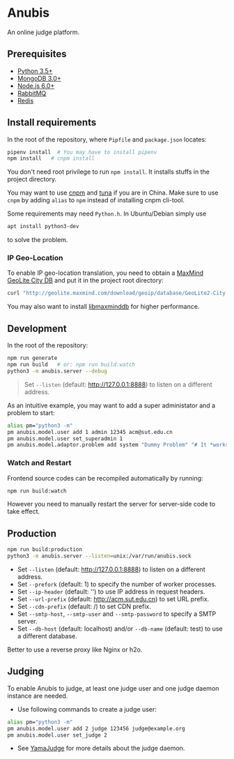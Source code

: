 # Anubis
An online judge platform.

## Prerequisites

* [Python 3.5+](https://www.python.org/downloads/)
* [MongoDB 3.0+](https://docs.mongodb.org/manual/installation/)
* [Node.js 6.0+](https://nodejs.org/en/download/package-manager/)
* [RabbitMQ](http://www.rabbitmq.com/)
* [Redis](https://redis.io/download)

## Install requirements

In the root of the repository, where `Pipfile` and `package.json` locates:

```bash
pipenv install  # You may have to install pipenv
npm install   # cnpm install
```

You don't need root privilege to run `npm install`. It installs stuffs in the project directory.

You may want to use [cnpm](https://npm.taobao.org/) and [tuna](https://pypi.tuna.tsinghua.edu.cn/)
if you are in China. Make sure to use `cnpm` by adding `alias` to `npm` instead of installing cnpm cli-tool.

Some requirements may need `Python.h`. In Ubuntu/Debian simply use

```bash
apt install python3-dev
```

to solve the problem.

### IP Geo-Location

To enable IP geo-location translation, you need to obtain a [MaxMind GeoLite City DB](http://dev.maxmind.com/geoip/geoip2/geolite2/) and put it in the project root directory:

```bash
curl "http://geolite.maxmind.com/download/geoip/database/GeoLite2-City.mmdb.gz" | gunzip -c > GeoLite2-City.mmdb
```

You may also want to install [libmaxminddb](https://github.com/maxmind/libmaxminddb/blob/master/README.md) for higher performance.

## Development

In the root of the repository:

```bash
npm run generate
npm run build   # or: npm run build:watch
python3 -m anubis.server --debug
```

> Set `--listen` (default: http://127.0.0.1:8888) to listen on a different address.

As an intuitive example, you may want to add a super administator and a problem to start:

```bash
alias pm="python3 -m"
pm anubis.model.user add 1 admin 12345 acm@sut.edu.cn
pm anubis.model.user set_superadmin 1
pm anubis.model.adaptor.problem add system "Dummy Problem" "# It *works*" -1 1000   # you can also use web UI
```
### Watch and Restart

Frontend source codes can be recompiled automatically by running:

```bash
npm run build:watch
```

However you need to manually restart the server for server-side code to take effect.

## Production

```bash
npm run build:production
python3 -m anubis.server --listen=unix:/var/run/anubis.sock
```

* Set `--listen` (default: http://127.0.0.1:8888) to listen on a different address.
* Set `--prefork` (default: 1) to specify the number of worker processes.
* Set `--ip-header` (default: '') to use IP address in request headers.
* Set `--url-prefix` (default: http://acm.sut.edu.cn) to set URL prefix.
* Set `--cdn-prefix` (default: /) to set CDN prefix.
* Set `--smtp-host`, `--smtp-user` and `--smtp-password` to specify a SMTP server.
* Set `--db-host` (default: localhost) and/or `--db-name` (default: test) to use a different
  database.

Better to use a reverse proxy like Nginx or h2o.

## Judging

To enable Anubis to judge, at least one judge user and one judge daemon instance are needed.

* Use following commands to create a judge user:

```bash
alias pm="python3 -m"
pm anubis.model.user add 2 judge 123456 judge@example.org
pm anubis.model.user set_judge 2
```

* See [YamaJudge](https://github.com/KawashiroNitori/YamaJudge) for more details about the judge daemon.
